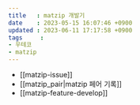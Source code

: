 ```yaml
---
title   : matzip 개발기
date    : 2023-05-15 16:07:46 +0900
updated : 2023-06-11 17:17:58 +0900
tags     : 
- 우테코
- matzip
---
```

- [[matzip-issue]]
- [[matzip_pair|matzip 페어 기록]]
- [[matzip-feature-develop]]
